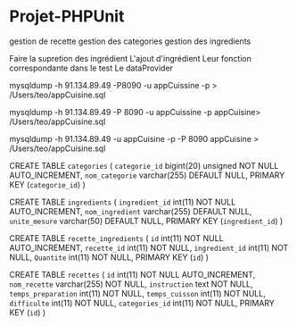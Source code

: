 # Projet-PHPUnit

gestion de recette
gestion des categories
gestion des ingredients






Faire la supretion des ingrédient
L'ajout d'ingrédient
Leur fonction correspondante dans le test
Le dataProvider


mysqldump -h 91.134.89.49 -P8090 -u appCuissine -p > /Users/teo/appCuisine.sql


mysqldump -h 91.134.89.49 -P 8090 -u appCuissine -p appCuisine> /Users/teo/appCuisine.sql



mysqldump -h 91.134.89.49 -u appCuisine -p -P 8090 appCuisine > /Users/teo/appCuisine.sql



CREATE TABLE `categories` (
  `categorie_id` bigint(20) unsigned NOT NULL AUTO_INCREMENT,
  `nom_categorie` varchar(255) DEFAULT NULL,
  PRIMARY KEY (`categorie_id`)
) 

CREATE TABLE `ingredients` (
  `ingredient_id` int(11) NOT NULL AUTO_INCREMENT,
  `nom_ingredient` varchar(255) DEFAULT NULL,
  `unite_mesure` varchar(50) DEFAULT NULL,
  PRIMARY KEY (`ingredient_id`)
) 

CREATE TABLE `recette_ingredients` (
  `id` int(11) NOT NULL AUTO_INCREMENT,
  `recette_id` int(11) NOT NULL,
  `ingredient_id` int(11) NOT NULL,
  `Quantite` int(11) NOT NULL,
  PRIMARY KEY (`id`)
)

CREATE TABLE `recettes` (
  `id` int(11) NOT NULL AUTO_INCREMENT,
  `nom_recette` varchar(255) NOT NULL,
  `instruction` text NOT NULL,
  `temps_preparation` int(11) NOT NULL,
  `temps_cuisson` int(11) NOT NULL,
  `difficulte` int(11) NOT NULL,
  `categories_id` int(11) NOT NULL,
  PRIMARY KEY (`id`)
)